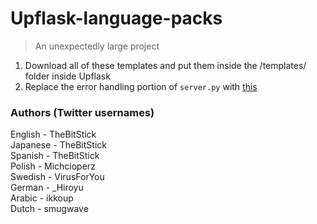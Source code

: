 # Upflask-language-packs
> An unexpectedly large project  

1. Download all of these templates and put them inside the /templates/ folder inside Upflask
2. Replace the error handling portion of `server.py` with [this](https://paste.thebitstick.xyz/atunupuqif.py)  

### Authors (Twitter usernames)
English - TheBitStick  
Japanese - TheBitStick  
Spanish - TheBitStick  
Polish - Michcioperz  
Swedish - VirusForYou  
German - _Hiroyu  
Arabic - ikkoup  
Dutch - smugwave
